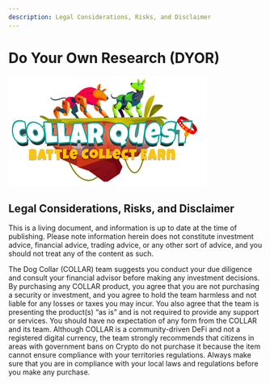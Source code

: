 ```yaml
---
description: Legal Considerations, Risks, and Disclaimer
---
```


# Do Your Own Research (DYOR)

![CollarQuest a Metaverse Play2Earn Ecosystem](.gitbook/assets/CollarQuest-SM.png)

## Legal Considerations, Risks, and Disclaimer

This is a living document, and information is up to date at the time of publishing.  Please note information herein does not constitute investment advice, financial advice, trading advice, or any other sort of advice, and you should not treat any of the content as such.

The Dog Collar (COLLAR) team suggests you conduct your due diligence and consult your financial advisor before making any investment decisions. By purchasing any COLLAR product, you agree that you are not purchasing a security or investment, and you agree to hold the team harmless and not liable for any losses or taxes you may incur. You also agree that the team is presenting the product(s) “as is” and is not required to provide any support or services. You should have no expectation of any form from the COLLAR and its team. Although COLLAR is a community-driven DeFi and not a registered digital currency, the team strongly recommends that citizens in areas with government bans on Crypto do not purchase it because the item cannot ensure compliance with your territories regulations. Always make sure that you are in compliance with your local laws and regulations before you make any purchase.
